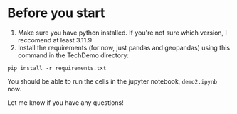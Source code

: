 # Before you start
1. Make sure you have python installed. If you're not sure which version, I reccomend at least 3.11.9
2. Install the requirements (for now, just pandas and geopandas) using this command in the TechDemo directory:

`pip install -r requirements.txt`

You should be able to run the cells in the jupyter notebook, `demo2.ipynb` now.

Let me know if you have any questions!